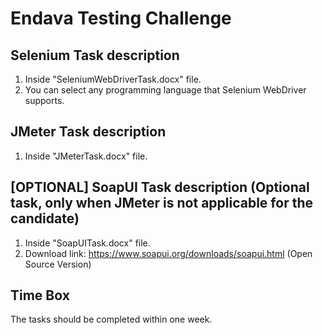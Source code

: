 # Endava Testing Challenge

## Selenium Task description
1) Inside "SeleniumWebDriverTask.docx" file.
2) You can select any programming language that Selenium WebDriver supports.

## JMeter Task description
1) Inside "JMeterTask.docx" file.

## [OPTIONAL] SoapUI Task description (Optional task, only when JMeter is not applicable for the candidate)
1) Inside "SoapUITask.docx" file.
2) Download link: https://www.soapui.org/downloads/soapui.html (Open Source Version)

## Time Box 
The tasks should be completed within one week. 
